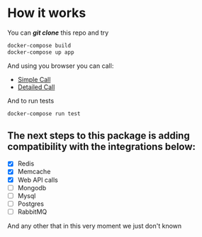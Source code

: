 # How it works

You can *__git clone__* this repo and try

```sh
docker-compose build
docker-compose up app
```

And using you browser you can call:
* [Simple Call](http://localhost:8888/health-check/simple)
* [Detailed Call](http://localhost:8888/health-check/detailed)

And to run tests

```sh
docker-compose run test
```

## The next steps to this package is adding compatibility with the integrations below:

* [x] Redis
* [x] Memcache
* [x] Web API calls
* [ ] Mongodb
* [ ] Mysql
* [ ] Postgres
* [ ] RabbitMQ

 And any other that in this very moment we just don't known
